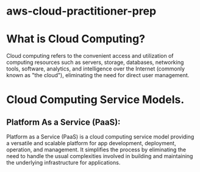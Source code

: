 # aws-cloud-practitioner-prep

# What is Cloud Computing?

Cloud computing refers to the convenient access and utilization of computing resources such as servers, storage, databases, networking tools, software, analytics, and intelligence over the Internet (commonly known as "the cloud"), eliminating the need for direct user management.

# Cloud Computing Service Models.

## Platform As a Service (PaaS):

Platform as a Service (PaaS) is a cloud computing service model providing a versatile and scalable platform for app development, deployment, operation, and management. It simplifies the process by eliminating the need to handle the usual complexities involved in building and maintaining the underlying infrastructure for applications.